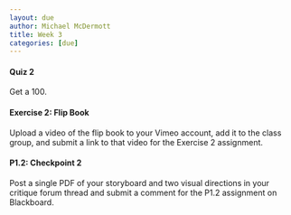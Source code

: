 ```yaml
---
layout: due
author: Michael McDermott
title: Week 3
categories: [due]
---
```

#### Quiz 2
Get a 100.

#### Exercise 2: Flip Book
Upload a video of the flip book to your Vimeo account, add it to the class group, and submit a link to that video for the Exercise 2 assignment.

#### P1.2: Checkpoint 2
Post a single PDF of your storyboard and two visual directions in your critique forum thread and submit a comment for the P1.2 assignment on Blackboard.
